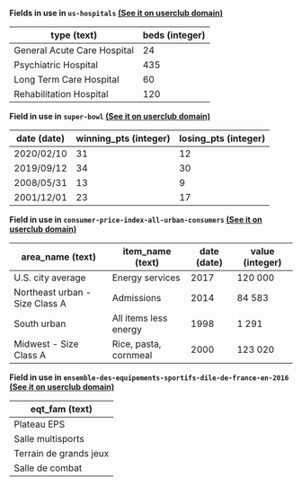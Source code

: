 **Fields in use in `us-hospitals` [(See it on userclub domain)](https://userclub.opendatasoft.com/explore/dataset/us-hospitals/table/)** 

| type (text) | beds (integer) |
|------|-----|
|General Acute Care Hospital|24|
|Psychiatric Hospital|435|
|Long Term Care Hospital|60|
|Rehabilitation Hospital|120|

**Field in use in `super-bowl` [(See it on userclub domain)](https://userclub.opendatasoft.com/explore/dataset/super-bowl/table/)**

| date (date) | winning_pts (integer) | losing_pts (integer) |
|------|------|------|
|2020/02/10|31|12|
|2019/09/12|34|30|
|2008/05/31|13|9|
|2001/12/01|23|17|

**Field in use in `consumer-price-index-all-urban-consumers` [(See it on userclub domain)](https://userclub.opendatasoft.com/explore/dataset/consumer-price-index-all-urban-consumers/table/)**

| area_name (text) | item_name (text) | date (date) | value (integer) |
|------|------|------|------|
|U.S. city average|Energy services|2017|120 000|
|Northeast urban - Size Class A|Admissions|2014|84 583|
|South urban|All items less energy|1998|1 291|
|Midwest - Size Class A|Rice, pasta, cornmeal|2000|123 020|

**Field in use in `ensemble-des-equipements-sportifs-dile-de-france-en-2016` [(See it on userclub domain)](https://userclub.opendatasoft.com/explore/dataset/ensemble-des-equipements-sportifs-dile-de-france-en-2016/table/)**

| eqt_fam (text) |
|------|
|Plateau EPS|
|Salle multisports|
|Terrain de grands jeux|
|Salle de combat|


